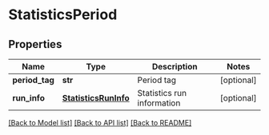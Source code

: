 # StatisticsPeriod

## Properties
Name | Type | Description | Notes
------------ | ------------- | ------------- | -------------
**period_tag** | **str** | Period tag | [optional] 
**run_info** | [**StatisticsRunInfo**](StatisticsRunInfo.md) | Statistics run information | [optional] 

[[Back to Model list]](../README.md#documentation-for-models) [[Back to API list]](../README.md#documentation-for-api-endpoints) [[Back to README]](../README.md)


